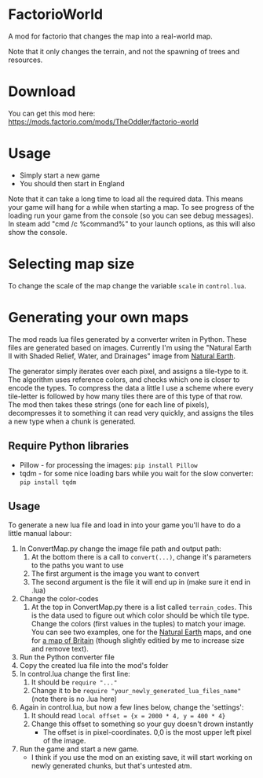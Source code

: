 # FactorioWorld

A mod for factorio that changes the map into a real-world map.

Note that it only changes the terrain, and not the spawning of trees and resources.

# Download

You can get this mod here: https://mods.factorio.com/mods/TheOddler/factorio-world

# Usage

* Simply start a new game
* You should then start in England

Note that it can take a long time to load all the required data.
This means your game will hang for a while when starting a map.
To see progress of the loading run your game from the console (so you can see debug messages).
In steam add "cmd /c %command%" to your launch options, as this will also show the console.

# Selecting map size

To change the scale of the map change the variable `scale` in `control.lua`.

# Generating your own maps

The mod reads lua files generated by a converter writen in Python.
These files are generated based on images.
Currently I'm using the "Natural Earth II with Shaded Relief, Water, and Drainages" image from [Natural Earth](http://www.naturalearthdata.com/downloads/10m-raster-data/10m-natural-earth-2/).

The generator simply iterates over each pixel, and assigns a tile-type to it.
The algorithm uses reference colors, and checks which one is closer to encode the types.
To compress the data a little I use a scheme where every tile-letter is followed by how many tiles there are of this type of that row.
The mod then takes these strings (one for each line of pixels), decompresses it to something it can read very quickly, and assigns the tiles a new type when a chunk is generated.

## Require Python libraries

* Pillow - for processing the images: `pip install Pillow`
* tqdm - for some nice loading bars while you wait for the slow converter: `pip install tqdm`

## Usage

To generate a new lua file and load in into your game you'll have to do a little manual labour:

1. In ConvertMap.py change the image file path and output path:
    1. At the bottom there is a call to `convert(...)`, change it's parameters to the paths you want to use
    1. The first argument is the image you want to convert
    1. The second argument is the file it will end up in (make sure it end in .lua)
1. Change the color-codes
    1. At the top in ConvertMap.py there is a list called `terrain_codes`.
    This is the data used to figure out which color should be which tile type.
    Change the colors (first values in the tuples) to match your image.
    You can see two examples, one for the [Natural Earth](http://www.naturalearthdata.com/downloads/10m-raster-data/10m-natural-earth-2/) maps, and one for [a map of Britain](http://i.imgur.com/LQxOZfP.jpg) (though slightly editied by me to increase size and remove text).
1. Run the Python converter file
1. Copy the created lua file into the mod's folder
1. In control.lua change the first line:
    1. It should be `require "..."`
    1. Change it to be `require "your_newly_generated_lua_files_name"` (note there is no .lua here)
1. Again in control.lua, but now a few lines below, change the 'settings':
    1. It should read `local offset = {x = 2000 * 4, y = 400 * 4}`
    1. Change this offset to something so your guy doesn't drown instantly
        * The offset is in pixel-coordinates. 0,0 is the most upper left pixel of the image.
1. Run the game and start a new game.
    * I think if you use the mod on an existing save, it will start working on newly generated chunks, but that's untested atm.


